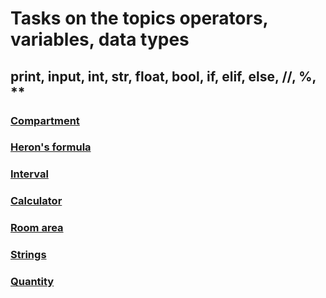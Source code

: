 # Tasks on the topics operators, variables, data types

## print, input, int, str, float, bool, if, elif, else, //, %, **

### [Compartment](https://github.com/ZabiyakaDaniil/Python/tree/main/Tasks/Python%20programming/Operators.%20Variables.%20Data%20types/Compartment)

### [Heron's formula](https://github.com/ZabiyakaDaniil/Python/tree/main/Tasks/Python%20programming/Operators.%20Variables.%20Data%20types/Heron's%20formula)

### [Interval](https://github.com/ZabiyakaDaniil/Python/tree/main/Tasks/Python%20programming/Operators.%20Variables.%20Data%20types/Interval)

### [Calculator](https://github.com/ZabiyakaDaniil/Python/tree/main/Tasks/Python%20programming/Operators.%20Variables.%20Data%20types/Calculator)

### [Room area](https://github.com/ZabiyakaDaniil/Python/tree/main/Tasks/Python%20programming/Operators.%20Variables.%20Data%20types/Room%20area)

### [Strings](https://github.com/ZabiyakaDaniil/Python/tree/main/Tasks/Python%20programming/Operators.%20Variables.%20Data%20types/Strings)

### [Quantity](https://github.com/ZabiyakaDaniil/Python/tree/main/Tasks/Python%20programming/Operators.%20Variables.%20Data%20types/Quantity)

